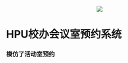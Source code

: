 <p align="center"><img src="https://laravel.com/assets/img/components/logo-laravel.svg"></p>

# HPU校办会议室预约系统  

### 模仿了活动室预约

